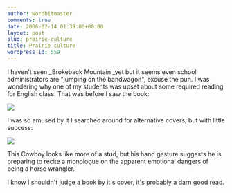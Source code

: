 ```yaml
---
author: wordbitmaster
comments: true
date: 2006-02-14 01:39:00+00:00
layout: post
slug: prairie-culture
title: Prairie culture
wordpress_id: 559
---
```


I haven't seen _Brokeback Mountain _yet but it seems even school administrators are "jumping on the bandwagon", excuse the pun. I was wondering why one of my students was upset about some required reading for English class. That was before I saw the book:

![](http://www.collectionscanada.ca/obj/t9/f1/fs36pf.jpg)

I was so amused by it I searched around for alternative covers, but with little success:

![](http://images.amazon.com/images/P/0773674292.01._SCLZZZZZZZ_.jpg)

This Cowboy looks like more of a stud, but his hand gesture suggests he is preparing to recite a monologue on the apparent emotional dangers of being a horse wrangler. 

I know I shouldn't judge a book by it's cover, it's probably a darn good read.
